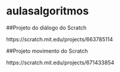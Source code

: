 # aulasalgoritmos
 <p>##Projeto do diálogo do Scratch
 <p>https://scratch.mit.edu/projects/663785114
 <p>##Projeto movimento do Scratch
 <p>https://scratch.mit.edu/projects/671433854

